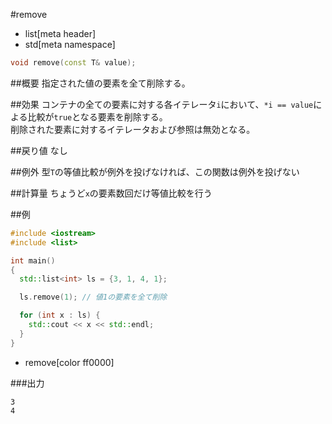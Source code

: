 #remove
* list[meta header]
* std[meta namespace]

```cpp
void remove(const T& value);
```

##概要
指定された値の要素を全て削除する。


##効果
コンテナの全ての要素に対する各イテレータ`i`において、`*i == value`による比較が`true`となる要素を削除する。  
削除された要素に対するイテレータおよび参照は無効となる。


##戻り値
なし


##例外
型`T`の等値比較が例外を投げなければ、この関数は例外を投げない


##計算量
ちょうど`x`の要素数回だけ等値比較を行う


##例
```cpp
#include <iostream>
#include <list>

int main()
{
  std::list<int> ls = {3, 1, 4, 1};

  ls.remove(1); // 値1の要素を全て削除

  for (int x : ls) {
    std::cout << x << std::endl;
  }
}
```
* remove[color ff0000]

###出力
```
3
4
```



